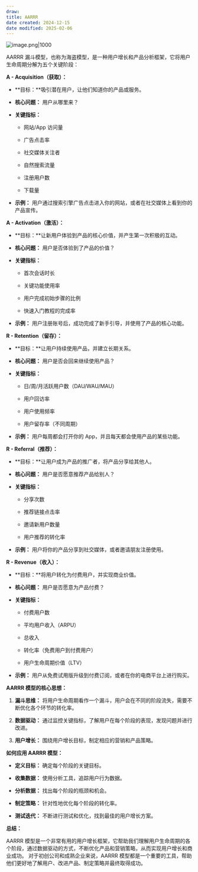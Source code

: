 ```yaml
---
draw:
title: AARRR
date created: 2024-12-15
date modified: 2025-02-06
---
```


![image.png|1000](https://imagehosting4picgo.oss-cn-beijing.aliyuncs.com/imagehosting/fix-dir%2Fpicgo%2Fpicgo-clipboard-images%2F2024%2F12%2F12%2F15-54-55-53f8159d70f0f41511cfb513e9bd47dd-202412121554273-a37b27.png)

AARRR 漏斗模型，也称为海盗模型，是一种用户增长和产品分析框架，它将用户生命周期分解为五个关键阶段：

**A - Acquisition（获取）：**

- **目标：**吸引潜在用户，让他们知道你的产品或服务。
    
- **核心问题：** 用户从哪里来？
    
- **关键指标：**
    
    - 网站/App 访问量
        
    - 广告点击率
        
    - 社交媒体关注者
        
    - 自然搜索流量
        
    - 注册用户数
        
    - 下载量
        
- **示例：** 用户通过搜索引擎广告点击进入你的网站，或者在社交媒体上看到你的产品宣传。
    

**A - Activation（激活）：**

- **目标：**让新用户体验到产品的核心价值，并产生第一次积极的互动。
    
- **核心问题：** 用户是否体验到了产品的价值？
    
- **关键指标：**
    
    - 首次会话时长
        
    - 关键功能使用率
        
    - 用户完成初始步骤的比例
        
    - 快速入门教程的完成率
        
- **示例：** 用户注册账号后，成功完成了新手引导，并使用了产品的核心功能。
    

**R - Retention（留存）：**

- **目标：**让用户持续使用产品，并建立长期关系。
    
- **核心问题：** 用户是否会回来继续使用产品？
    
- **关键指标：**
    
    - 日/周/月活跃用户数（DAU/WAU/MAU）
        
    - 用户回访率
        
    - 用户使用频率
        
    - 用户留存率（不同周期）
        
- **示例：** 用户每周都会打开你的 App，并且每天都会使用产品的某些功能。
    

**R - Referral（推荐）：**

- **目标：**让用户成为产品的推广者，将产品分享给其他人。
    
- **核心问题：** 用户是否愿意推荐产品给别人？
    
- **关键指标：**
    
    - 分享次数
        
    - 推荐链接点击率
        
    - 邀请新用户数量
        
    - 用户推荐的转化率
        
- **示例：** 用户将你的产品分享到社交媒体，或者邀请朋友注册使用。
    

**R - Revenue（收入）：**

- **目标：**将用户转化为付费用户，并实现商业价值。
    
- **核心问题：** 用户是否愿意为产品付费？
    
- **关键指标：**
    
    - 付费用户数
        
    - 平均用户收入（ARPU）
        
    - 总收入
        
    - 转化率（免费用户到付费用户）
        
    - 用户生命周期价值（LTV）
        
- **示例：** 用户从免费试用版升级到付费订阅，或者在你的电商平台上进行购买。
    

**AARRR 模型的核心思想：**

1. **漏斗思维：** 将用户生命周期看作一个漏斗，用户会在不同的阶段流失，需要不断优化各个环节的转化率。
    
2. **数据驱动：** 通过监控关键指标，了解用户在每个阶段的表现，发现问题并进行改进。
    
3. **用户增长：** 围绕用户增长目标，制定相应的营销和产品策略。
    

**如何应用 AARRR 模型：**

- **定义目标：** 确定每个阶段的关键目标。
    
- **收集数据：** 使用分析工具，追踪用户行为数据。
    
- **分析数据：** 找出每个阶段的瓶颈和机会。
    
- **制定策略：** 针对性地优化每个阶段的转化率。
    
- **测试迭代：** 不断进行测试和优化，找到最佳的用户增长方案。
    

**总结：**

AARRR 模型是一个非常有用的用户增长框架，它帮助我们理解用户生命周期的各个阶段，通过数据驱动的方式，不断优化产品和营销策略，从而实现用户增长和商业成功。 对于初创公司和成熟企业来说，AARRR 模型都是一个重要的工具，帮助他们更好地了解用户、改进产品、制定策略并最终取得成功。
